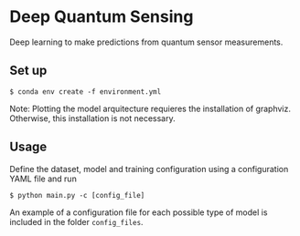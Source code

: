 # Deep Quantum Sensing

Deep learning to make predictions from quantum sensor measurements.

## Set up

```
$ conda env create -f environment.yml
```

Note: Plotting the model arquitecture requieres the installation of graphviz. Otherwise, this installation is not necessary.

## Usage

Define the dataset, model and training configuration using a configuration YAML file and run

```
$ python main.py -c [config_file]
```

An example of a configuration file for each possible type of model is included in the folder `config_files`.